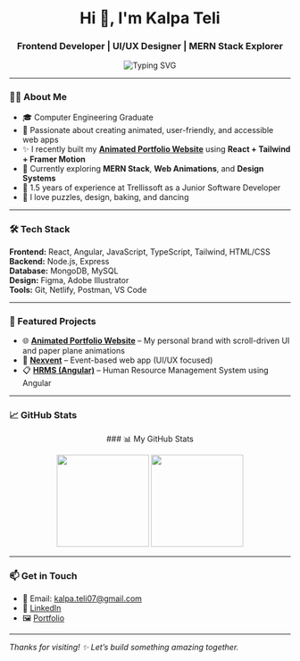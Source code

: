 <h1 align="center">Hi 👋, I'm Kalpa Teli</h1>
<h3 align="center">Frontend Developer | UI/UX Designer | MERN Stack Explorer</h3>

<p align="center">
  <img src="https://readme-typing-svg.herokuapp.com?font=Poppins&duration=3000&pause=500&color=F97316&center=true&vCenter=true&lines=Creative+Frontend+Developer;UI%2FUX+Design+Enthusiast;MERN+Stack+Explorer;Open+to+Collaboration+%F0%9F%91%8D" alt="Typing SVG" />
</p>

---

### 👩‍💻 About Me

- 🎓 Computer Engineering Graduate  
- 🧠 Passionate about creating animated, user-friendly, and accessible web apps  
- ✨ I recently built my [**Animated Portfolio Website**](https://kalpateli07.netlify.app/) using **React + Tailwind + Framer Motion**  
- 🌱 Currently exploring **MERN Stack**, **Web Animations**, and **Design Systems**  
- 💼 1.5 years of experience at Trellissoft as a Junior Software Developer  
- 🎨 I love puzzles, design, baking, and dancing

---

### 🛠️ Tech Stack

**Frontend:** React, Angular, JavaScript, TypeScript, Tailwind, HTML/CSS  
**Backend:** Node.js, Express  
**Database:** MongoDB, MySQL  
**Design:** Figma, Adobe Illustrator  
**Tools:** Git, Netlify, Postman, VS Code

---

### 📌 Featured Projects

- 🌐 [**Animated Portfolio Website**](https://kalpateli07.netlify.app/) – My personal brand with scroll-driven UI and paper plane animations  
- 💬 [**Nexvent**](https://github.com/Kalpa07/Nexvent) – Event-based web app (UI/UX focused)  
- 📋 [**HRMS (Angular)**](https://github.com/Kalpa07/Angular-Practice) – Human Resource Management System using Angular

---

### 📈 GitHub Stats

<p align="center">
### 📊 My GitHub Stats


<p align="center">
  <img src="https://github-readme-streak-stats.herokuapp.com/?user=Kalpa07&theme=react" height="165"/>
  <img src="https://github-readme-stats.vercel.app/api/top-langs/?username=Kalpa07&layout=compact&theme=react" height="165" />
</p>

---

### 📫 Get in Touch

- 📧 Email: [kalpa.teli07@gmail.com](mailto:kalpa.teli07@gmail.com)  
- 💼 [LinkedIn](https://www.linkedin.com/in/kalpa-teli-4b3489204/)  
- 🖼️ [Portfolio](https://kalpateli07.netlify.app/)  

---

_Thanks for visiting! ✨ Let’s build something amazing together._

